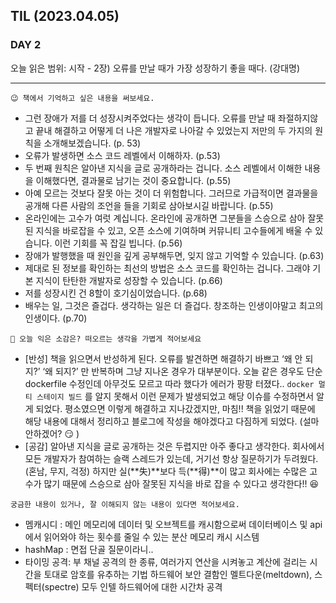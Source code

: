 ## TIL (2023.04.05)

### DAY 2

오늘 읽은 범위: 시작 - 2장) 오류를 만날 때가 가장 성장하기 좋을 때다. (강대명)

---

```
😉 책에서 기억하고 싶은 내용을 써보세요.
```

- 그런 장애가 저를 더 성장시켜주었다는 생각이 듭니다. 오류를 만날 때 좌절하지않고 끝내 해결하고 어떻게 더 나은 개발자로 나아갈 수 있었는지 저만의 두 가지의 원칙을 소개해보겠습니다. (p. 53)
- 오류가 발생하면 소스 코드 레벨에서 이해하자. (p.53)
- 두 번째 원칙은 알아낸 지식을 글로 공개하라는 겁니다. 소스 레벨에서 이해한 내용을 이해했다면, 결과물로 남기는 것이 중요합니다. (p.55)
- 아예 모르는 것보다 잘못 아는 것이 더 위험합니다. 그러므로 가급적이면 결과물을 공개해 다른 사람의 조언을 들을 기회로 삼아보시길 바랍니다. (p.55)
- 온라인에는 고수가 여럿 계십니다. 온라인에 공개하면 그분들을 스승으로 삼아 잘못된 지식을 바로잡을 수 있고, 오픈 소스에 기여하며 커뮤니티 고수들에게 배울 수 있습니다. 이런 기회를 꼭 잡길 빕니다. (p.56)
- 장애가 발행했을 때 원인을 깊게 공부해두면, 잊지 않고 기억할 수 있습니다. (p.63)
- 제대로 된 정보를 확인하는 최선의 방법은 소스 코드를 확인하는 겁니다. 그래야 기본 지식이 탄탄한 개발자로 성장할 수 있습니다. (p.66)
- 저를 성장시킨 건 8할이 호기심이었습니다. (p.68)
- 배우는 일, 그것은 즐겁다. 생각하는 일은 더 즐겁다. 창조하는 인생이야말고 최고의 인생이다. (p.70)

```
🤔 오늘 익은 소감은? 떠오르는 생각을 가볍게 적어보세요
```

- [반성] 책을 읽으면서 반성하게 된다. 오류를 발견하면 해결하기 바쁘고 ‘왜 안 되지?’ ‘왜 되지?’ 만 반복하며 그냥 지나온 경우가 대부분이다. 오늘 같은 경우도 단순 dockerfile 수정인데 아무것도 모르고 따라 했다가 에러가 팡팡 터졌다.. `docker 멀티 스테이지 빌드` 를 알지 못해서 이런 문제가 발생되었고 해당 이슈를 수정하면서 알게 되었다. 평소였으면 이렇게 해결하고 지나갔겠지만, 마침!! 책을 읽었기 때문에 해당 내용에 대해서 정리하고 블로그에 작성을 해야겠다고 다짐하게 되었다. (설마 안하겠어? 😏 )
- [공감] 알아낸 지식을 글로 공개하는 것은 두렵지만 아주 좋다고 생각한다. 회사에서 모든 개발자가 참여하는 슬랙 스레드가 있는데, 거기선 항상 질문하기가 두려웠다.(혼남, 무지, 걱정) 하지만 실(**失)**보다 득(**得)**이 많고 회사에는 수많은 고수가 많기 때문에 스승으로 삼아 잘못된 지식을 바로 잡을 수 있다고 생각한다!! 😆

```
궁금한 내용이 있거나, 잘 이해되지 않는 내용이 있다면 적어보세요.
```

- 멤캐시디 : 메인 메모리에 데이터 및 오브젝트를 캐시함으로써 데이터베이스 및 api에서 읽어와야 하는 횟수를 줄일 수 있는 분산 메모리 캐시 시스템
- hashMap : 면접 단골 질문이라니..
- 타이밍 공격: 부 채널 공격의 한 종류, 여러가지 연산을 시켜놓고 계산에 걸리는 시간을 토대로 암호를 유추하는 기법
  하드웨어 보안 결함인 멜트다운(meltdown), 스펙터(spectre) 모두 인텔 하드웨어에 대한 시간차 공격

